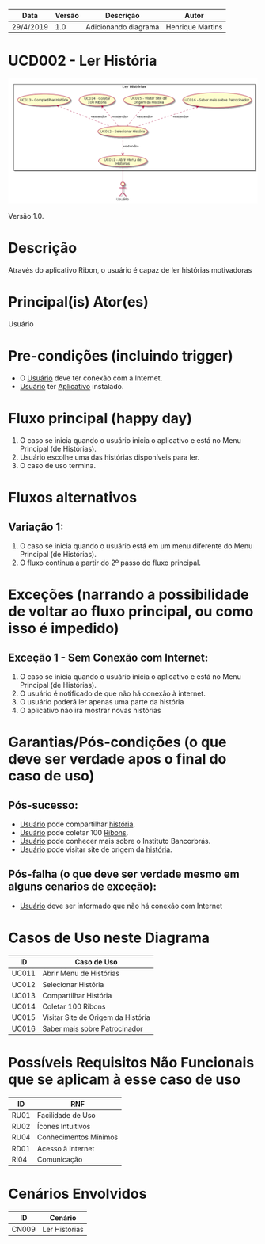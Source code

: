 | Data       | Versão  | Descrição       | Autor            |
| ---------- | ------- | --------------- | ---------------- |
| 29/4/2019 | 1.0 | Adicionando diagrama | Henrique Martins |


# UCD002 - Ler História

![diagrama](Ler_Historia.png)

Versão 1.0.

# Descrição
Através do aplicativo Ribon, o usuário é capaz de ler histórias motivadoras
# Principal(is) Ator(es)
Usuário

# Pre-condições (incluindo trigger)
- O [Usuário](https://github.com/requisitos-2019-1/Ribon/blob/master/Modelagem%20de%20Requisitos/Lexicos/Usuário.md) deve ter conexão com a Internet.
- [Usuário](https://github.com/requisitos-2019-1/Ribon/blob/master/Modelagem%20de%20Requisitos/Lexicos/Usuário.md) ter [Aplicativo](https://github.com/requisitos-2019-1/Ribon/blob/master/Modelagem%20de%20Requisitos/Lexicos/Aplicativo.md) instalado.

# Fluxo principal (happy day)
1. O caso se inicia quando o usuário inicia o aplicativo e está no Menu Principal (de Histórias).
1. Usuário escolhe uma das histórias disponíveis para ler.
1. O caso de uso termina.

# Fluxos alternativos
## Variação 1:
1. O caso se inicia quando o usuário está em um menu diferente do Menu Principal (de Histórias).
1. O fluxo continua a partir do 2º passo do fluxo principal.
    
# Exceções (narrando a possibilidade de voltar ao fluxo principal, ou como isso é impedido)

## Exceção 1 - Sem Conexão com Internet:
1. O caso se inicia quando o usuário inicia o aplicativo e está no Menu Principal (de Histórias).
1. O usuário é notificado de que não há conexão à internet.
1. O usuário poderá ler apenas uma parte da história
1. O aplicativo não irá mostrar novas histórias

# Garantias/Pós-condições (o que deve ser verdade apos o final do caso de uso)
## Pós-sucesso:
- [Usuário](https://github.com/requisitos-2019-1/Ribon/blob/master/Modelagem%20de%20Requisitos/Lexicos/Usuário.md) pode compartilhar [história](https://github.com/requisitos-2019-1/Ribon/blob/master/Modelagem%20de%20Requisitos/Lexicos/Historia.md).
- [Usuário](https://github.com/requisitos-2019-1/Ribon/blob/master/Modelagem%20de%20Requisitos/Lexicos/Usuário.md) pode coletar 100 [Ribons](https://github.com/requisitos-2019-1/Ribon/blob/master/Modelagem%20de%20Requisitos/Lexicos/Ribon.md).
- [Usuário](https://github.com/requisitos-2019-1/Ribon/blob/master/Modelagem%20de%20Requisitos/Lexicos/Usuário.md) pode conhecer mais sobre o Instituto Bancorbrás.
- [Usuário](https://github.com/requisitos-2019-1/Ribon/blob/master/Modelagem%20de%20Requisitos/Lexicos/Usuário.md) pode visitar site de origem da [história](https://github.com/requisitos-2019-1/Ribon/blob/master/Modelagem%20de%20Requisitos/Lexicos/Historia.md).
## Pós-falha (o que deve ser verdade mesmo em alguns cenarios de exceção):
- [Usuário](https://github.com/requisitos-2019-1/Ribon/blob/master/Modelagem%20de%20Requisitos/Lexicos/Usuário.md) deve ser informado que não há conexão com Internet

# Casos de Uso neste Diagrama
| ID  | Caso de Uso |
| ---------- | ------- |
| UC011 | Abrir Menu de Histórias |
| UC012 | Selecionar História |
| UC013 | Compartilhar História |
| UC014 | Coletar 100 Ribons |
| UC015 | Visitar Site de Origem da História |
| UC016 | Saber mais sobre Patrocinador |


# Possíveis Requisitos Não Funcionais que se aplicam à esse caso de uso
| ID  | RNF |
| ---------- | ------- |
| RU01 | Facilidade de Uso |
| RU02 | Ícones Intuitivos |
| RU04 | Conhecimentos Mínimos |
| RD01 | Acesso à Internet |
| RI04 | Comunicação |

# Cenários Envolvidos
| ID  | Cenário |
| ---------- | ------- |
| CN009 | Ler Histórias |